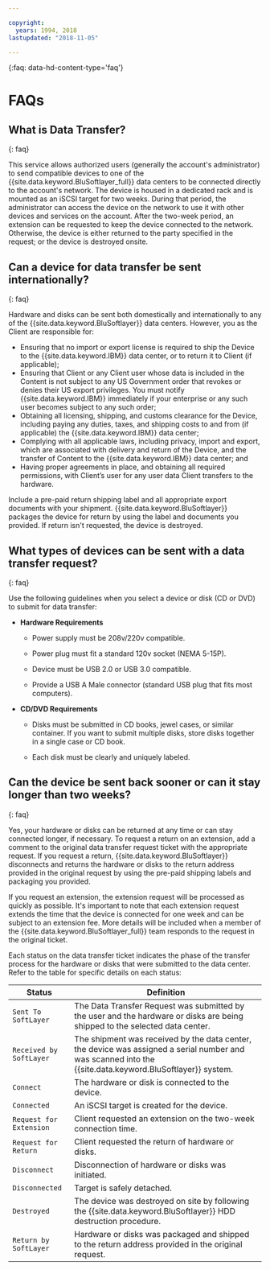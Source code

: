 ```yaml
---

copyright:
  years: 1994, 2018
lastupdated: "2018-11-05"

---
```

{:faq: data-hd-content-type='faq'}

# FAQs

## What is Data Transfer?
{: faq}

This service allows authorized users (generally the account's administrator) to send compatible devices to one of the {{site.data.keyword.BluSoftlayer_full}} data centers to be connected directly to the account's network. The device is housed in a dedicated rack and is mounted as an iSCSI target for two weeks. During that period, the administrator can access the device on the network to use it with other devices and services on the account. After the two-week period, an extension can be requested to keep the device connected to the network. Otherwise, the device is either returned to the party specified in the request; or the device is destroyed onsite.

## Can a device for data transfer be sent internationally?
{: faq}

Hardware and disks can be sent both domestically and internationally to any of the {{site.data.keyword.BluSoftlayer}} data centers. However, you as the Client are responsible for:

- Ensuring that no import or export license is required to ship the Device to the {{site.data.keyword.IBM}} data center, or to return it to Client (if applicable);
- Ensuring that Client or any Client user whose data is included in the Content is not subject to any US Government order that revokes or denies their US export privileges. You must notify {{site.data.keyword.IBM}} immediately if your enterprise or any such user becomes subject to any such order;
- Obtaining all licensing, shipping, and customs clearance for the Device, including paying any duties, taxes, and shipping costs to and from (if applicable) the {{site.data.keyword.IBM}} data center;
- Complying with all applicable laws, including privacy, import and export, which are associated with delivery and return of the Device, and the transfer of Content to the {{site.data.keyword.IBM}} data center; and
- Having proper agreements in place, and obtaining all required permissions, with Client’s user for any user data Client transfers to the hardware.

Include a pre-paid return shipping label and all appropriate export documents with your shipment. {{site.data.keyword.BluSoftlayer}} packages the device for return by using the label and documents you provided. If return isn't requested, the device is destroyed.


## What types of devices can be sent with a data transfer request?
{: faq}

Use the following guidelines when you select a device or disk (CD or DVD) to submit for data transfer:

- **Hardware Requirements**

   - Power supply must be 208v/220v compatible.

   - Power plug must fit a standard 120v socket (NEMA 5-15P).

   - Device must be USB 2.0 or USB 3.0 compatible.

   - Provide a USB A Male connector (standard USB plug that fits most computers).

- **CD/DVD Requirements**

   - Disks must be submitted in CD books, jewel cases, or similar container. If you want to submit multiple disks, store disks together in a single case or CD book.

   - Each disk must be clearly and uniquely labeled.

## Can the device be sent back sooner or can it stay longer than two weeks?
{: faq}

Yes, your hardware or disks can be returned at any time or can stay connected longer, if necessary. To request a return on an extension, add a comment to the original data transfer request ticket with the appropriate request. If you request a return, {{site.data.keyword.BluSoftlayer}} disconnects and returns the hardware or disks to the return address provided in the original request by using the pre-paid shipping labels and packaging you provided.

If you request an extension, the extension request will be processed as quickly as possible. It's important to note that each extension request extends the time that the device is connected for one week and can be subject to an extension fee. More details will be included when a member of the {{site.data.keyword.BluSoftlayer_full}} team responds to the request in the original ticket.

Each status on the data transfer ticket indicates the phase of the transfer process for the hardware or disks that were submitted to the data center. Refer to the table for specific details on each status:

|Status 	| Definition |
|---------| -----------|
|`Sent To SoftLayer` |The Data Transfer Request was submitted by the user and the hardware or disks are being shipped to the selected data center.|
|`Received by SoftLayer` |	The shipment was received by the data center, the device was assigned a serial number and was scanned into the {{site.data.keyword.BluSoftlayer}} system.|
|`Connect` |	The hardware or disk is connected to the device.|
|`Connected` |	An iSCSI target is created for the device.|
|`Request for Extension` | Client requested an extension on the two-week connection time.|
|`Request for Return` | Client requested the return of hardware or disks.|
|`Disconnect` |	Disconnection of hardware or disks was initiated.|
|`Disconnected` |	Target is safely detached.|
|`Destroyed` | The device was destroyed on site by following the {{site.data.keyword.BluSoftlayer}} HDD destruction procedure.|
|`Return by SoftLayer` |	Hardware or disks was packaged and shipped to the return address provided in the original request.|

